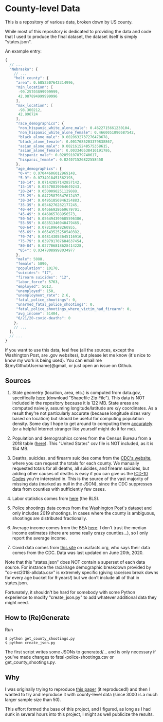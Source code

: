 # County-level Data

This is a repository of various data, broken down by US county.

While most of this repository is dedicated to providing the data and code that I used to produce the final dataset, the dataset itself is simply "states.json".

An example entry:

```JavaScript
{
  // ...
  "Nebraska": {
    // ...
    "holt county": {
     "area": 0.6852507642314996,
     "min_location": [
      -99.25703899999999,
      42.087894999999996
     ],
     "max_location": [
      -98.300212,
      42.896724
     ],
     "race_demographics": {
      "non_hispanic_white_alone_male": 0.4622715661230104,
      "non_hispanic_white_alone_female": 0.4660051090587542,
      "black_alone_male": 0.0020632737276478678,
      "black_alone_female": 0.0017685203379838867,
      "asian_alone_male": 0.0021615248575358615,
      "asian_alone_female": 0.003340538416191786,
      "hispanic_male": 0.02859107879740617,
      "hispanic_female": 0.024071526822558458
     },
     "age_demographics": {
      "0-4": 0.07044606012969148,
      "5-9": 0.0734918451562193,
      "10-14": 0.07142857142857142,
      "15-19": 0.05570839064649243,
      "20-24": 0.0500098251129888,
      "25-29": 0.04725879347612497,
      "30-34": 0.04951856946354883,
      "35-39": 0.0546276282177245,
      "40-44": 0.04666928669679701,
      "45-49": 0.046865788956573,
      "50-54": 0.056494399685596386,
      "55-59": 0.08351346040479465,
      "60-64": 0.078109648260955,
      "65-69": 0.06543525250540382,
      "70-74": 0.048143053645116916,
      "75-79": 0.039791707604637454,
      "80-84": 0.027706818628414228,
      "85+": 0.03478089998034977
     },
     "male": 5088,
     "female": 5090,
     "population": 10178,
     "suicides": "17",
     "firearm suicides": "12",
     "labor_force": 5763,
     "employed": 5613,
     "unemployed": 150,
     "unemployment_rate": 2.6,
     "fatal_police_shootings": 0,
     "unarmed_fatal_police_shootings": 0,
     "fatal_police_shootings_where_victim_had_firearm": 0,
     "avg_income": 51404,
     "6/21/20-covid-deaths": 0
    },
    // ...
  },
  // ...
}
```

If you want to use this data, feel free (all the sources, except the Washington Post, are .gov websites), but please let me know (it's nice to know my work is being used).  You can email me ${myGithubUsername}@gmail, or just open an issue on Github.

## Sources

1. State geometry (location, area, etc.) is computed from data.gov, specifically [here](https://catalog.data.gov/dataset/tiger-line-shapefile-2017-nation-u-s-current-county-and-equivalent-national-shapefile) (download "Shapefile Zip File").  This data is NOT included in the repository because it is 122 MB.  State areas are computed naively, assuming longitude/latitude are x/y coordinates.  As a result they're not particularly accurate (because longitude sizes vary based on location) but should be useful for computing population density.  Some day I hope to get around to computing them [accurately](https://stackoverflow.com/questions/1340223/calculating-area-enclosed-by-arbitrary-polygon-on-earths-surface) (or a helpful Internet stranger like yourself might do it for me).

2. Population and demographics comes from the Census Bureau from a 2018 table ([here](https://www.census.gov/data/tables/time-series/demo/popest/2010s-counties-detail.html#par_textimage_1383669527)).  This "United States" csv file is NOT included, as it is 154 MB.

3. Deaths, suicides, and firearm suicides come from the [CDC's website](https://wonder.cdc.gov/cmf-icd10.html), where you can request the totals for each county.  We manually requested totals for all deaths, all suicides, and firearm suicides, but adding other causes of deaths is easy if you can give us the [ICD-10 Codes](https://wonder.cdc.gov/wonder/help/cmf.html#ICD-10%20Codes) you're interested in.  This is the source of the vast majority of missing data (marked as null in the JSON), since the CDC suppresses data from counties with sufficiently few cases. 

4. Labor statistics comes from [here](https://www.bls.gov/lau/#cntyaa) (the BLS).

5. Police shootings data comes from the [Washington Post's dataset](https://github.com/washingtonpost/data-police-shootings) and only includes 2019 shootings.  In cases where the county is ambiguous, shootings are distributed fractionally.

6. Average income comes from the BEA [here](https://apps.bea.gov/regional/downloadzip.cfm).  I don't trust the median income estimates (there are some really crazy counties...), so I only report the average income.

7. Covid data comes from [this site](https://usafacts.org/visualizations/coronavirus-covid-19-spread-map/) on usafacts.org, who says their data comes from the CDC.  Data was last updated on June 20th, 2020.

Note that this "states.json" does NOT contain a superset of each data source.  For instance the racial/age demographic breakdown provided by "cc-est2018-alldata.csv" is extremely specific (giving race/sex break downs for every age bucket for 9 years!) but we don't include all of that in states.json.

Fortunately, it shouldn't be hard for somebody with some Python experience to modify "create_json.py" to add whatever additional data they might need.

## How to (Re)Generate

Run

```
$ python get_county_shootings.py
$ python create_json.py
```

The first script writes some JSONs to generated/... and is only necessary if you've made changes to fatal-police-shootings.csv or get_county_shootings.py.

## Why

I was originally trying to reproduce [this paper](https://www.ncbi.nlm.nih.gov/pmc/articles/PMC6391295/?fbclid=IwAR2Y0h6D-cEWXqk4_dooBX2MgUUrADyEIHN6iQFmbDc1qXf0MYHK3qWbUPo) (it reproduced!) and then I wanted to try and reproduce it with county-level data (since 3000 is a much larger sample size than 50).

This effort formed the base of this project, and I figured, as long as I had sunk in several hours into this project, I might as well publicize the results.

